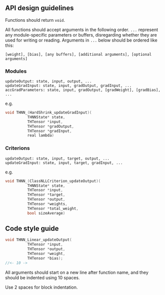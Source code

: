 ## API design guidelines

Functions should return `void`.

All functions should accept arguments in the following order. `...` represent any module-specific parameters or buffers, disregarding whether they are used for writing or reading. Arguments in `...` below should be ordered like this:
```
[weight], [bias], [any buffers], [additional arguments], [optional arguments]
```

### Modules
```
updateOutput: state, input, output, ...
updateGradInput: state, input, gradOutput, gradInput, ...
accGradParameters: state, input, gradOutput, [gradWeight], [gradBias], ...
```

e.g.
```C
void THNN_(HardShrink_updateGradInput)(
          THNNState* state,
          THTensor *input,
          THTensor *gradOutput,
          THTensor *gradInput,
          real lambda)
```

### Criterions
```
updateOutput: state, input, target, output, ...
updateGradInput: state, input, target, gradInput, ...
```

e.g.

```C
void THNN_(ClassNLLCriterion_updateOutput)(
          THNNState* state,
          THTensor *input,
          THTensor *target,
          THTensor *output,
          THTensor *weights,
          THTensor *total_weight,
          bool sizeAverage)
```

## Code style guide

```C
void THNN_Linear_updateOutput(
          THTensor *input,
          THTensor *output,
          THTensor *weight,
          THTensor *bias);
//<- 10 ->
```

All arguments should start on a new line after function name, and they should be indented using 10 spaces.

Use 2 spaces for block indentation.
